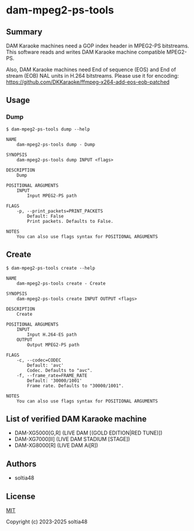 # dam-mpeg2-ps-tools

## Summary

DAM Karaoke machines need a GOP index header in MPEG2-PS bitstreams. This software reads and writes DAM Karaoke machine compatible MPEG2-PS.

Also, DAM Karaoke machines need End of sequence (EOS) and End of stream (EOB) NAL units in H.264 bitstreams. Please use it for encoding: https://github.com/DKKaraoke/ffmpeg-x264-add-eos-eob-patched

## Usage

### Dump

```
$ dam-mpeg2-ps-tools dump --help

NAME
    dam-mpeg2-ps-tools dump - Dump

SYNOPSIS
    dam-mpeg2-ps-tools dump INPUT <flags>

DESCRIPTION
    Dump

POSITIONAL ARGUMENTS
    INPUT
        Input MPEG2-PS path

FLAGS
    -p, --print_packets=PRINT_PACKETS
        Default: False
        Print packets. Defaults to False.

NOTES
    You can also use flags syntax for POSITIONAL ARGUMENTS
```

## Create

```
$ dam-mpeg2-ps-tools create --help

NAME
    dam-mpeg2-ps-tools create - Create

SYNOPSIS
    dam-mpeg2-ps-tools create INPUT OUTPUT <flags>

DESCRIPTION
    Create

POSITIONAL ARGUMENTS
    INPUT
        Input H.264-ES path
    OUTPUT
        Output MPEG2-PS path

FLAGS
    -c, --codec=CODEC
        Default: 'avc'
        Codec. Defaults to "avc".
    -f, --frame_rate=FRAME_RATE
        Default: '30000/1001'
        Frame rate. Defaults to "30000/1001".

NOTES
    You can also use flags syntax for POSITIONAL ARGUMENTS
```

## List of verified DAM Karaoke machine

- DAM-XG5000[G,R] (LIVE DAM [(GOLD EDITION|RED TUNE)])
- DAM-XG7000[Ⅱ] (LIVE DAM STADIUM [STAGE])
- DAM-XG8000[R] (LIVE DAM Ai[R])

## Authors

- soltia48

## License

[MIT](https://opensource.org/licenses/MIT)

Copyright (c) 2023-2025 soltia48
